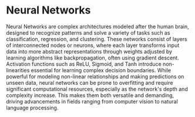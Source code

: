 # Neural Networks

Neural Networks are complex architectures modeled after the human brain, designed to recognize patterns and solve a variety of tasks such as classification, regression, and clustering. These networks consist of layers of interconnected nodes or neurons, where each layer transforms input data into more abstract representations through weights adjusted by learning algorithms like backpropagation, often using gradient descent. Activation functions such as ReLU, Sigmoid, and Tanh introduce non-linearities essential for learning complex decision boundaries. While powerful for modeling non-linear relationships and making predictions on unseen data, neural networks can be prone to overfitting and require significant computational resources, especially as the network's depth and complexity increase. This makes them both versatile and demanding, driving advancements in fields ranging from computer vision to natural language processing.
